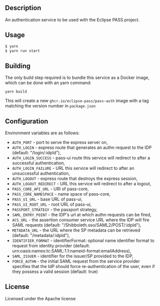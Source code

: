 ## Description

An authentication service to be used with the Eclipse PASS project.

## Usage

```bash
$ yarn
$ yarn run start
```

## Building

The only build step required is to bundle this service as a Docker image, which can be done with an yarn command:

```
yarn build
```

This will create a new `ghcr.io/eclipse-pass/pass-auth` image with a tag matching the version number in `package.json`

## Configuration

Environment variables are as follows:

- `AUTH_PORT` - port to serve the express server on,
- `AUTH_LOGIN` - express route that generates an authn request to the IDP (default: "/login/:idpId"),
- `AUTH_LOGIN_SUCCESS` - pass-ui route this service will redirect to after a successful authentication,
- `AUTH_LOGIN_FAILURE` - URL this service will redirect to after an unsuccessful authentication,
- `AUTH_LOGOUT` - express route that destroys the express session,
- `AUTH_LOGOUT_REDIRECT` - URL this service will redirect to after a logout,
- `PASS_CORE_API_URL` - URI of pass-core,
- `PASS_CORE_NAMESPACE` - name space of pass-core,
- `PASS_UI_URL` - base URL of pass-ui,
- `PASS_UI_ROOT_URL` - root URL of pass-ui,
- `PASSPORT_STRATEGY` - the passport strategy,
- `SAML_ENTRY_POINT` - the IDP's url at which authn requests can be fired,
- `ACS_URL` - the assertion consumer service URL where the IDP will fire SAML requests (default: "/Shibboleth.sso/SAML2/POST/:idpId"),
- `METADATA_URL` - the URL where the SP metadata can be retrieved (default: "/metadata/:idpId"),
- `IDENTIFIER_FORMAT` - identifierFormat: optional name identifier format to request from identity provider (default: urn:oasis:names:tc:SAML:1.1:nameid-format:emailAddress),
- `SAML_ISSUER` - identifier for the issuer/SP provided to the IDP,
- `FORCE_AUTHN` - the initial SAML request from the service provider specifies that the IdP should force re-authentication of the user, even if they possess a valid session (default: true)

## License

Licensed under the Apache license
